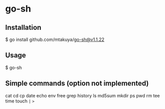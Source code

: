 # go-sh
## Installation
$ go install github.com/mtakuya/go-sh@v1.1.22

## Usage
$ go-sh

## Simple commands (option not implemented)
cat
cd
cp
date
echo
env
free
grep
history
ls
md5sum
mkdir
ps
pwd
rm
tee
time
touch
`|`
`>`